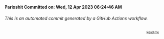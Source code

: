 **Parixshit Committed on: Wed, 12 Apr 2023 06:24:46 AM** <!-- 628e657f-5c84-4e6b-9f44-828eab2246aa -->

###### This is an automated commit generated by a GitHub Actions workflow.

<div align="right"><sub><sup><a href="https://github.com/Parixshit/AutoCommit.git">Read me</a></sup></sub></div>
